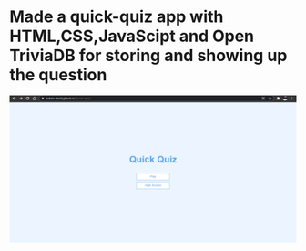 # Made a quick-quiz app with HTML,CSS,JavaScipt and Open TriviaDB for storing and showing up the question

<img src = "https://github.com/Zubair-droid/Quick-quiz/blob/main/quizBanner.PNG" alt = "">


